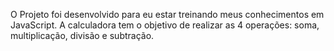 O Projeto foi desenvolvido para eu estar treinando meus conhecimentos em JavaScript.
A calculadora tem o objetivo de realizar as 4 operações: soma, multiplicação, divisão e subtração.
